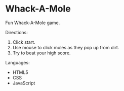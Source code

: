 # Whack-A-Mole

Fun Whack-A-Mole game. 

Directions:

1. Click start.
2. Use mouse to click moles as they pop up from dirt.
3. Try to beat your high score. 

Languages:

- HTML5
- CSS
- JavaScript